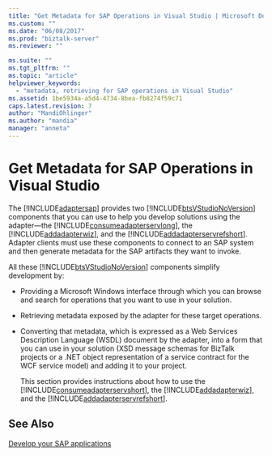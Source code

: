 ```yaml
---
title: "Get Metadata for SAP Operations in Visual Studio | Microsoft Docs"
ms.custom: ""
ms.date: "06/08/2017"
ms.prod: "biztalk-server"
ms.reviewer: ""

ms.suite: ""
ms.tgt_pltfrm: ""
ms.topic: "article"
helpviewer_keywords: 
  - "metadata, retrieving for SAP operations in Visual Studio"
ms.assetid: 1be5934a-a5d4-4734-8bea-fb8274f59c71
caps.latest.revision: 7
author: "MandiOhlinger"
ms.author: "mandia"
manager: "anneta"
---
```

# Get Metadata for SAP Operations in Visual Studio
The [!INCLUDE[adaptersap](../../includes/adaptersap-md.md)] provides two [!INCLUDE[btsVStudioNoVersion](../../includes/btsvstudionoversion-md.md)] components that you can use to help you develop solutions using the adapter—the [!INCLUDE[consumeadapterservlong](../../includes/consumeadapterservlong-md.md)], the [!INCLUDE[addadapterwiz](../../includes/addadapterwiz-md.md)], and the [!INCLUDE[addadapterservrefshort](../../includes/addadapterservrefshort-md.md)]. Adapter clients must use these components to connect to an SAP system and then generate metadata for the SAP artifacts they want to invoke.  
  
 All these [!INCLUDE[btsVStudioNoVersion](../../includes/btsvstudionoversion-md.md)] components simplify development by:  
  
- Providing a Microsoft Windows interface through which you can browse and search for operations that you want to use in your solution.  
  
- Retrieving metadata exposed by the adapter for these target operations.  
  
- Converting that metadata, which is expressed as a Web Services Description Language (WSDL) document by the adapter, into a form that you can use in your solution (XSD message schemas for BizTalk projects or a .NET object representation of a service contract for the WCF service model) and adding it to your project.  
  
  This section provides instructions about how to use the [!INCLUDE[consumeadapterservshort](../../includes/consumeadapterservshort-md.md)], the [!INCLUDE[addadapterwiz](../../includes/addadapterwiz-md.md)], and the [!INCLUDE[addadapterservrefshort](../../includes/addadapterservrefshort-md.md)].  
  
 
  
## See Also  
[Develop your SAP applications](../../adapters-and-accelerators/adapter-sap/develop-your-sap-applications.md)